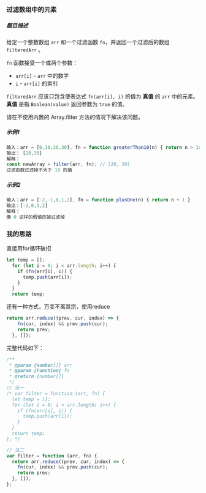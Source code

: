 ### 过滤数组中的元素

##### 题目描述

给定一个整数数组 `arr` 和一个过滤函数 `fn`，并返回一个过滤后的数组 `filteredArr` 。

`fn` 函数接受一个或两个参数：

- `arr[i]` - `arr` 中的数字
- `i` - `arr[i]` 的索引

`filteredArr` 应该只包含使表达式 `fn(arr[i], i)` 的值为 **真值** 的 `arr` 中的元素。**真值** 是指 `Boolean(value)` 返回参数为 `true` 的值。

请在不使用内置的 Array.filter 方法的情况下解决该问题。

##### 示例1

```js
输入：arr = [0,10,20,30], fn = function greaterThan10(n) { return n > 10; }
输出： [20,30]
解释：
const newArray = filter(arr, fn); // [20, 30]
过滤函数过滤掉不大于 10 的值
```

##### 示例2

```js
输入：arr = [-2,-1,0,1,2], fn = function plusOne(n) { return n + 1 }
输出：[-2,0,1,2]
解释：
像 0 这样的假值应被过滤掉
```

### 我的思路

直接用for循环破招

```js
let temp = [];
  for (let i = 0; i < arr.length; i++) {
    if (fn(arr[i], i)) {
      temp.push(arr[i]);
    }
  }
  return temp;
```

还有一种方式，万变不离其宗，使用reduce

```js
return arr.reduce((prev, cur, index) => {
    fn(cur, index) && prev.push(cur);
    return prev;
  }, []);
```

完整代码如下：

```js
/**
 * @param {number[]} arr
 * @param {Function} fn
 * @return {number[]}
 */
// 法一
/* var filter = function (arr, fn) {
  let temp = [];
  for (let i = 0; i < arr.length; i++) {
    if (fn(arr[i], i)) {
      temp.push(arr[i]);
    }
  }
  return temp;
}; */

// 法二
var filter = function (arr, fn) {
  return arr.reduce((prev, cur, index) => {
    fn(cur, index) && prev.push(cur);
    return prev;
  }, []);
};
```

